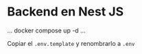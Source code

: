 # Backend en Nest JS

...
docker compose up -d
...

Copiar el ```.env.template``` y renombrarlo a ```.env```